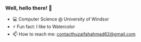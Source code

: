 ### Well, hello there! 👋


- 💻 Computer Science @ University of Windsor
- ⚡ Fun fact: I like to Watercolor
- 📫 How to reach me: contacthuzaifahahmad62@gmail.com

